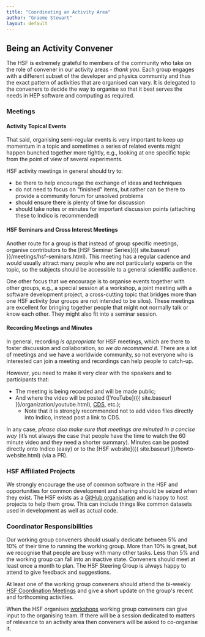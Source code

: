 ```yaml
---
title: "Coordinating an Activity Area"
author: "Graeme Stewart"
layout: default
---
```


## Being an Activity Convener

The HSF is extremely grateful to members of the community who take on the role
of convener in our activity areas - *thank you*. Each group engages
with a different subset of the developer and physics community and thus the
exact pattern of activities that are organised can vary. It is delegated to the
conveners to decide the way to organise so that it best serves the needs in
HEP software and computing as required.

### Meetings

#### Activity Topical Events

That said, organising semi-regular events is very important to keep up momentum
in a topic and sometimes a series of related events might happen bunched
together more tightly, e.g., looking at one specific topic from the point of
view of several experiments.

HSF activity meetings in general should try to:

- be there to help encourage the exchange of ideas and techniques
- do not need to focus on "finished" items, but rather can be there
  to provide a community forum for unsolved problems
- should ensure there is plenty of time for discussion
- should take notes or minutes for important discussion points (attaching these
  to Indico is recommended)

#### HSF Seminars and Cross Interest Meetings

Another route for a group is that instead of group specific meetings, organise
contributors to the [HSF Seminar Series]({{ site.baseurl
}}/meetings/hsf-seminars.html). This meeting has a regular cadence and would
usually attract many people who are not particularly experts on the topic, so
the subjects should be accessible to a general scientific audience.

One other focus that we encourage is to organise events together with other
groups, e.g., a special session at a workshop, a joint meeting with a software
development project, a cross-cutting topic that bridges more than one HSF
activity (our groups are not intended to be silos). These meetings are excellent
for bringing together people that might not normally talk or know each other.
They might also fit into a seminar session.

#### Recording Meetings and Minutes

In general, recording *is appropriate* for HSF meetings, which are there to
foster discussion and collaboration, so *we do recommend it*. There are a lot of
meetings and we have a worldwide community, so not everyone who is interested
can join a meeting and recordings can help people to catch-up.

However, you need to make it very clear with the speakers and to participants that:

- The meeting is being recorded and will be made public;
- And where the video will be posted ([YouTube]({{ site.baseurl }}/organization/youtube.html), [CDS](http://cds.cern.ch/record/2289430), etc.);
  - Note that it is strongly recommended not to add video files directly into Indico, instead post a link to CDS.

In any case, *please also make sure that meetings are minuted in a concise way*
(it’s not always the case that people have the time to watch the 60 minute
video and they need a shorter summary). Minutes can be posted directly onto
Indico (easy) or to the [HSF website]({{ site.baseurl }}/howto-website.html) (via a PR).

### HSF Affiliated Projects

We strongly encourage the use of common software in the HSF and opportunities
for common development and sharing should be seized when they exist. The HSF
exists as a [GitHub organisation](https://github.com/HSF) and is happy
to host projects to help them grow. This can include things like common
datasets used in development as well as actual code.

### Coordinator Responsibilities

Our working group conveners should usually dedicate between 5% and 10% of their
time to running the working group. More than 10% is great, but we recognise
that people are busy with many other tasks. Less than 5% and the working group
can fall into an inactive state. Conveners should meet at least once a month to
plan. The HSF Steering Group is always happy to attend to give feedback
and suggestions.

At least one of the working group conveners should attend the bi-weekly
[HSF Coordination Meetings](https://indico.cern.ch/category/7970/) and
give a short update on the group's recent and forthcoming activities.

When the HSF organises [workshops](https://indico.cern.ch/category/7971/)
working group conveners can give input to the organising team. If there
will be a session dedicated to matters of relevance to an activity area then
conveners will be asked to co-organise it.
